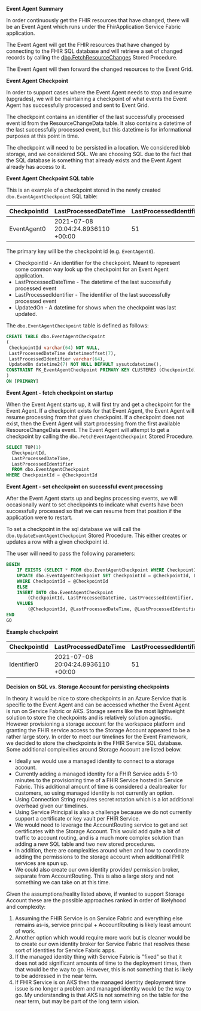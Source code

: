 **Event Agent Summary**

In order continuously get the FHIR resources that have changed, there will be an Event Agent which runs under the FhirApplication Service Fabric application.

The Event Agent will get the FHIR resources that have changed by connecting to the FHIR SQL database and will retrieve a set of changed records by calling the [dbo.FetchResourceChanges](https://github.com/microsoft/fhir-server/blob/main/src/Microsoft.Health.Fhir.SqlServer/Features/Schema/Migrations/14.diff.sql#L131) Stored Procedure. 

The Event Agent will then forward the changed resources to the Event Grid.

**Event Agent Checkpoint**

In order to support cases where the Event Agent needs to stop and resume (upgrades), we will be maintaining a checkpoint of what events the Event Agent has successfully processed and sent to Event Grid.

The checkpoint contains an identifier of the last successfully processed event id from the ResourceChangeData table. It also contains a datetime of the last successfully processed event, but this datetime is for informational purposes at this point in time.

The checkpoint will need to be persisted in a location. We considered blob storage, and we considered SQL. We are choosing SQL due to the fact that the SQL database is something that already exists and the Event Agent already has access to it.

**Event Agent Checkpoint SQL table**

This is an example of a checkpoint stored in the newly created `dbo.EventAgentCheckpoint` SQL table:

|CheckpointId|LastProcessedDateTime             |LastProcessedIdentifier|UpdatedOn
|------------|----------------------------------|-----------------------|---------------------------|
|EventAgent0 |2021-07-08 20:04:24.8936110 +00:00|51                     |2021-07-08 20:04:42.2311392

The primary key will be the checkpoint id (e.g. `EventAgent0`).

- CheckpointId - An identifier for the checkpoint. Meant to represent some common way look up the checkpoint for an Event Agent application.
- LastProcessedDateTime - The datetime of the last successfully processed event
- LastProcessedIdentifier - The identifier of the last successfully processed event
- UpdatedOn - A datetime for shows when the checkpoint was last updated.

The `dbo.EventAgentCheckpoint` table is defined as follows:

``` sql
CREATE TABLE dbo.EventAgentCheckpoint
(
 CheckpointId varchar(64) NOT NULL,
 LastProcessedDateTime datetimeoffset(7),
 LastProcessedIdentifier varchar(64),
 UpdatedOn datetime2(7) NOT NULL DEFAULT sysutcdatetime(),
CONSTRAINT PK_EventAgentCheckpoint PRIMARY KEY CLUSTERED (CheckpointId)
)
ON [PRIMARY]
```

**Event Agent - fetch checkpoint on startup**

When the Event Agent starts up, it will first try and get a checkpoint for the Event Agent. If a checkpoint exists for that Event Agent, the Event Agent will resume processing from that given checkpoint. If a checkpoint does not exist, then the Event Agent will start processing from the first available ResourceChangeData event. The Event Agent will attempt to get a checkpoint by calling the `dbo.FetchEventAgentCheckpoint` Stored Procedure.

``` sql
SELECT TOP(1)
  CheckpointId,
  LastProcessedDateTime,
  LastProcessedIdentifier
  FROM dbo.EventAgentCheckpoint
WHERE CheckpointId = @CheckpointId
```

**Event Agent - set checkpoint on successful event processing**

After the Event Agent starts up and begins processing events, we will occasionally want to set checkpoints to indicate what events have been successfully processed so that we can resume from that position if the application were to restart.

To set a checkpoint in the sql database we will call the `dbo.UpdateEventAgentCheckpoint` Stored Procedure. This either creates or updates a row with a given checkpoint id.

The user will need to pass the following parameters:



``` sql
BEGIN
    IF EXISTS (SELECT * FROM dbo.EventAgentCheckpoint WHERE CheckpointId = @CheckpointId)
    UPDATE dbo.EventAgentCheckpoint SET CheckpointId = @CheckpointId, LastProcessedDateTime = @LastProcessedDateTime, LastProcessedIdentifier = @LastProcessedIdentifier, UpdatedOn = sysutcdatetime()
    WHERE CheckpointId = @CheckpointId
    ELSE
    INSERT INTO dbo.EventAgentCheckpoint
        (CheckpointId, LastProcessedDateTime, LastProcessedIdentifier, UpdatedOn)
    VALUES
        (@CheckpointId, @LastProcessedDateTime, @LastProcessedIdentifier, sysutcdatetime())
END
GO
```

**Example checkpoint**

|CheckpointId|LastProcessedDateTime             |LastProcessedIdentifier|UpdatedOn
|------------|----------------------------------|-----------------------|---------------------------|
|Identifier0 |2021-07-08 20:04:24.8936110 +00:00|51                     |2021-07-08 20:04:42.2311392


**Decision on SQL vs. Storage Account for persisting checkpoints**

In theory it would be nice to store checkpoints in an Azure Service that is specific to the Event Agent and can be accessed whether the Event Agent is run on Service Fabric or AKS. Storage seems like the most lightweight solution to store the checkpoints and is relatively solution agnostic. However provisioning a storage account for the workspace platform and granting the FHIR service access to the Storage Account appeared to be a rather large story. In order to meet our timelines for the Event Framework, we decided to store the checkpoints in the FHIR Service SQL database. Some additional complexities around Storage Account are listed below.

- Ideally we would use a managed identity to connect to a storage account.
- Currently adding a managed identity for a FHIR Service adds 5-10 minutes to the provisioning time of a FHIR Service hosted in Service Fabric. This additional amount of time is considered a dealbreaker for customers, so using managed identity is not currently an option.
- Using Connection String requires secret rotation which is a lot additional overhead given our timelines.
- Using Service Principal is also a challenge because we do not currently support a certificate or key vault per FHIR Service.
- We would need to leverage the AccountRouting service to get and set certificates with the Storage Account. This would add quite a bit of traffic to account routing, and is a much more complex solution than adding a new SQL table and two new stored procedures.
- In addition, there are complexities around when and how to coordinate adding the permissions to the storage account when additional FHIR services are spun up.
- We could also create our own identity provider/ permission broker, separate from AccountRouting. This is also a large story and not something we can take on at this time.

Given the assumptions/reality listed above, if wanted to support Storage Account these are the possible approaches ranked in order of likelyhood and complexity:
1) Assuming the FHIR Service is on Service Fabric and everything else remains as-is, service principal + AccountRouting is likely least amount of work.
2) Another option which would require more work but is cleaner would be to create our own identity broker for Service Fabric that resolves these sort of identities for Service Fabric apps.
3) If the managed identity thing with Service Fabric is "fixed" so that it does not add significant amounts of time to the deployment times, then that would be the way to go. However, this is not something that is likely to be addressed in the near term.
4) If FHIR Service is on AKS then the managed identity deployment time issue is no longer a problem and managed identity would be the way to go. My understanding is that AKS is not something on the table for the near term, but may be part of the long term vision.

